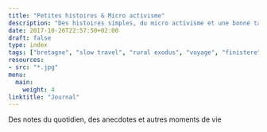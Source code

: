 ```yaml
---
title: "Petites histoires & Micro activisme"
description: "Des histoires simples, du micro activisme et une bonne tasse de café."
date: 2017-10-26T22:57:50+02:00
draft: false
type: index
tags: ["bretagne", "slow travel", "rural exodus", "voyage", "finistere", "monts d'Arree", "slow life", "neorural", "photographie"]
resources:
- src: "*.jpg"
menu:
  main:
    weight: 4
linktitle: "Journal"
---
```


Des notes du quotidien, des anecdotes et autres moments de vie
